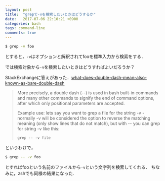 ```yaml
---
layout: post
title:  "grepで-vを検索したいときはどうするか"
date:   2017-07-06 22:10:21 +0900
categories: bash
tags: command-line
comments: true
---
```


```sh
$ grep -v foo
```

とすると，`-v`はオプションと解釈されてfooを標準入力から検索をする．

では検索対象から`-v`を検索したいときはどうすればよいだろうか？

StackExchangeに答えがあった．[what-does-double-dash-mean-also-known-as-bare-double-dash](https://unix.stackexchange.com/questions/11376/what-does-double-dash-mean-also-known-as-bare-double-dash)

> More precisely, a double dash (--) is used in bash built-in commands and many other commands to signify the end of command options, after which only positional parameters are accepted.
>
> Example use: lets say you want to grep a file for the string -v - normally -v will be considered the option to reverse the matching meaning (only show lines that do not match), but with -- you can grep for string -v like this:
>
> `grep -- -v file`

というわけで，

```sh
$ grep -- -v foo
```

とすればfooという名前のファイルから`-v`という文字列を検索してくれる．
ちなみに，zshでも同様の結果になった．
